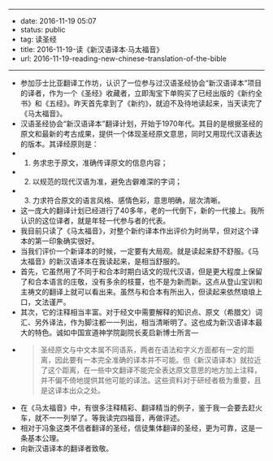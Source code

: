 - --
- date: 2016-11-19 05:07
- status: public
- tag: 读圣经
- title: 2016-11-19-读《新汉语译本·马太福音》
- url: 2016-11-19-reading-new-chinese-translation-of-the-bible
- --
- 参加莎士比亚翻译工作坊，认识了一位参与过汉语圣经协会“新汉语译本”项目的译者，作为一个《圣经》收藏者，立即淘宝下单购买了已经出版的《新约全书》和《五经》。昨天首先拿到了《新约》，就迫不及待地读起来，当天读完了《马太福音》。
- 汉语圣经协会“新汉语译本”翻译计划，开始于1970年代。其目的是根据圣经的原文和最新的考古成果，提供一个体现圣经原文意思，同时又用现代汉语表达的版本。其译经原则是：
- 1. 务求忠于原文，准确传译原文的信息内容；
- 2. 以规范的现代汉语为准，避免古僻难深的字词；
- 3. 力求符合原文的语言风格、感情色彩，意思明确，层次清晰。
- 这一庞大的翻译计划已经进行了40多年，老的一代倒下，新的一代接上。我所认识的这位译者，就是年轻一代参与者的代表。
- 我目前只读了《马太福音》，对整个新约译本作出评价为时尚早，但对这个译本的第一印象确实很好。
- 当我们评价一个新译本的时候，一定要有大局观。就是读起来舒不舒服。《马太福音》的新汉语译本在我读起来，是相当舒服的。
- 首先，它虽然用了不同于和合本时期白话文的现代汉语，但是更大程度上保留了和合本语言的庄敬，没有多余的枝蔓，也不是为新而新。这点从登山宝训和主祷文的翻译上就可以看出来。虽然与和合本有所出入，但读起来依然琅琅上口，文法谨严。
- 其次，它的注释相当丰富。对于经文中需要解释的知识点、原文（希腊文）词汇、另外译法，作为脚注都一一列出，相当清晰明了。这也成为新汉语译本最大的特色。诚如中国宣道神学院副院长麦启新博士所言—
- > 圣经原文与中文本属不同语系，两者在语法和字义方面都有一定的距离，因此要有一本完全准确的译本并不可能。但《新汉语译本》就拉近了这个距离，在一些中文翻译不能完全表达原文意思的地方加上注释，并不偏不倚地提供其他可能的译法。这些资料对于研经者极为重要，且是这译本出众之处。
- 在《马太福音》中，有很多注释精彩、翻译精当的例子，鉴于我一会要去赶火车，就不一一列举了。等我读完四福音，再做评述。
- 相对于冯象这类不信者翻译的圣经，信徒集体翻译的圣经，更为可靠，这是一条基本公理。
- 向新汉语译本的翻译者致敬。
